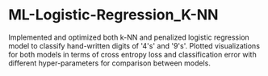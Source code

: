 # ML-Logistic-Regression_K-NN
Implemented and optimized both k-NN and penalized logistic regression model to classify hand-written digits of '4's' and '9's'.
Plotted visualizations for both models in terms of cross entropy loss and classification error with different hyper-parameters for comparison between models.
